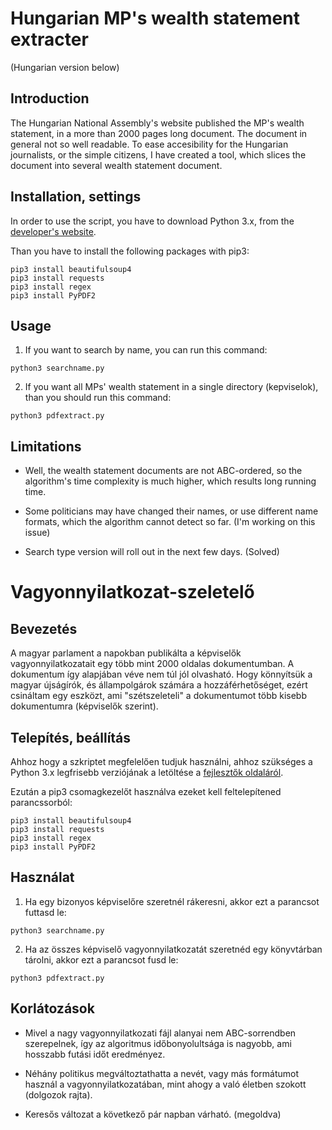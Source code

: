 # Hungarian MP's wealth statement extracter

(Hungarian version below)

## Introduction

The Hungarian National Assembly's website published the MP's wealth statement, in a more than 2000 pages long document. The document in general not so well readable. To ease accesibility for the Hungarian journalists, or the simple citizens, I have created a tool, which slices the document into several wealth statement document.

## Installation, settings

In order to use the script, you have to download Python 3.x, from the [developer's website](https://www.python.org/downloads/).

Than you have to install the following packages with pip3:

```
pip3 install beautifulsoup4
pip3 install requests
pip3 install regex
pip3 install PyPDF2
```

## Usage

1. If you want to search by name, you can run this command:

```
python3 searchname.py
```

2. If you want all MPs' wealth statement in a single directory (kepviselok), than you should run this command:

```
python3 pdfextract.py
```

## Limitations

+ Well, the wealth statement documents are not ABC-ordered, so the algorithm's time complexity is much higher, which results long running time.

+ Some politicians may have changed their names, or use different name formats, which the algorithm cannot detect so far. (I'm working on this issue)

+ Search type version will roll out in the next few days. (Solved)

# Vagyonnyilatkozat-szeletelő

## Bevezetés

A magyar parlament a napokban publikálta a képviselők vagyonnyilatkozatait egy több mint 2000 oldalas dokumentumban. A dokumentum így alapjában véve nem túl jól olvasható. Hogy könnyítsük a magyar újságírók, és állampolgárok számára a hozzáférhetőséget, ezért csináltam egy eszközt, ami "szétszeleteli" a dokumentumot több kisebb dokumentumra (képviselők szerint).

## Telepítés, beállítás

Ahhoz hogy a szkriptet megfelelően tudjuk használni, ahhoz szükséges a Python 3.x legfrisebb verziójának a letöltése a [fejlesztők oldaláról](https://www.python.org/downloads/).

Ezután a pip3 csomagkezelőt használva ezeket kell feltelepítened parancssorból:

```
pip3 install beautifulsoup4
pip3 install requests
pip3 install regex
pip3 install PyPDF2
```

## Használat

1. Ha egy bizonyos képviselőre szeretnél rákeresni, akkor ezt a parancsot futtasd le:

```
python3 searchname.py
```

2. Ha az összes képviselő vagyonnyilatkozatát szeretnéd egy könyvtárban tárolni, akkor ezt a parancsot fusd le:

```
python3 pdfextract.py
```

## Korlátozások

+ Mivel a nagy vagyonnyilatkozati fájl alanyai nem ABC-sorrendben szerepelnek, így az algoritmus időbonyolultsága is nagyobb, ami hosszabb futási időt eredményez.

+ Néhány politikus megváltoztathatta a nevét, vagy más formátumot használ a vagyonnyilatkozatában, mint ahogy a való életben szokott (dolgozok rajta).

+ Keresős változat a következő pár napban várható. (megoldva)
